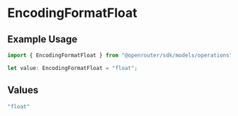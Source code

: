 # EncodingFormatFloat

## Example Usage

```typescript
import { EncodingFormatFloat } from "@openrouter/sdk/models/operations";

let value: EncodingFormatFloat = "float";
```

## Values

```typescript
"float"
```